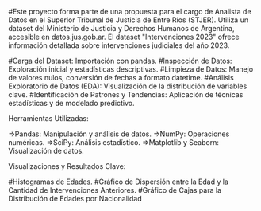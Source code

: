 #Este proyecto forma parte de una propuesta para el cargo de Analista de Datos en el Superior Tribunal de Justicia de Entre Ríos (STJER). Utiliza un dataset del Ministerio de Justicia y Derechos Humanos de Argentina, accesible en datos.jus.gob.ar. El dataset "Intervenciones 2023" ofrece información detallada sobre intervenciones judiciales del año 2023.

#Carga del Dataset: Importación con pandas.
#Inspección de Datos: Exploración inicial y estadísticas descriptivas.
#Limpieza de Datos: Manejo de valores nulos, conversión de fechas a formato datetime.
#Análisis Exploratorio de Datos (EDA): Visualización de la distribución de variables clave.
#Identificación de Patrones y Tendencias: Aplicación de técnicas estadísticas y de modelado predictivo.

Herramientas Utilizadas:

=>Pandas: Manipulación y análisis de datos.
=>NumPy: Operaciones numéricas.
=>SciPy: Análisis estadístico.
=>Matplotlib y Seaborn: Visualización de datos.

Visualizaciones y Resultados Clave:

#Histogramas de Edades.
#Gráfico de Dispersión entre la Edad y la Cantidad de Intervenciones Anteriores.
#Gráfico de Cajas para la Distribución de Edades por Nacionalidad
